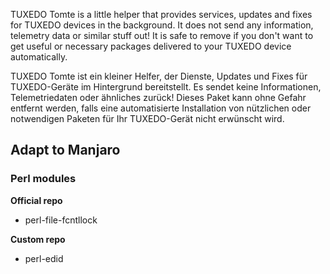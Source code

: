 TUXEDO Tomte is a little helper that provides services, updates and fixes for
TUXEDO devices in the background. It does not send any information, telemetry
data or similar stuff out!
It is safe to remove if you don't want to get useful or necessary packages
delivered to your TUXEDO device automatically.

TUXEDO Tomte ist ein kleiner Helfer, der Dienste, Updates und Fixes
für TUXEDO-Geräte im Hintergrund bereitstellt. Es sendet keine Informationen,
Telemetriedaten oder ähnliches zurück!
Dieses Paket kann ohne Gefahr entfernt werden, falls eine automatisierte
Installation von nützlichen oder notwendigen Paketen für Ihr TUXEDO-Gerät
nicht erwünscht wird.

## Adapt to Manjaro

### Perl modules
**Official repo**
* perl-file-fcntllock

**Custom repo**
* perl-edid
